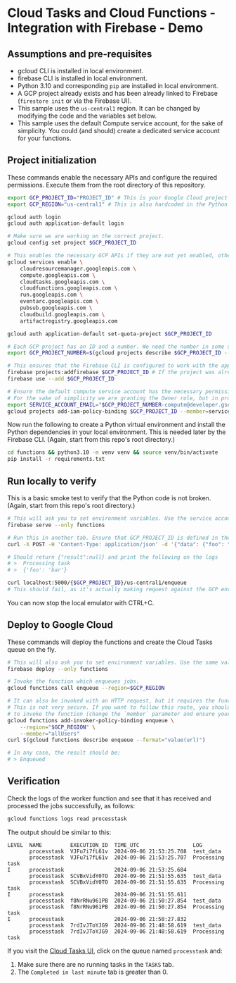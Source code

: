 # Cloud Tasks and Cloud Functions - Integration with Firebase - Demo

## Assumptions and pre-requisites

* gcloud CLI is installed in local environment.
* firebase CLI is installed in local environment.
* Python 3.10 and corresponding `pip` are installed in local environment.
* A GCP project already exists and has been already linked to Firebase (`firestore init` or via the Firebase UI).
* This sample uses the `us-central1` region. It can be changed by modifying the code and the variables set below.
* This sample uses the default Compute service account, for the sake of simplicity. You could (and should) create a dedicated service account for your functions.

## Project initialization

These commands enable the necessary APIs and configure the required permissions. Execute them from the root directory of this repository.

```bash
export GCP_PROJECT_ID="PROJECT_ID" # This is your Google Cloud project ID. Replace with your value.
export GCP_REGION="us-central1" # This is also hardcoded in the Python code, so you would need to change it there too.

gcloud auth login
gcloud auth application-default login

# Make sure we are working on the correct project.
gcloud config set project $GCP_PROJECT_ID

# This enables the necessary GCP APIs if they are not yet enabled, otherwise this command does nothing.
gcloud services enable \
    cloudresourcemanager.googleapis.com \
    compute.googleapis.com \
    cloudtasks.googleapis.com \
    cloudfunctions.googleapis.com \
    run.googleapis.com \
    eventarc.googleapis.com \
    pubsub.googleapis.com \
    cloudbuild.googleapis.com \
    artifactregistry.googleapis.com

gcloud auth application-default set-quota-project $GCP_PROJECT_ID

# Each GCP project has an ID and a number. We need the number in some steps. We get it here from the project ID.
export GCP_PROJECT_NUMBER=$(gcloud projects describe $GCP_PROJECT_ID --format="value(projectNumber)")

# This ensures that the Firebase CLI is configured to work with the appropriate project.
firebase projects:addfirebase $GCP_PROJECT_ID # If the project was already added to Firebase, this will fail.
firebase use --add $GCP_PROJECT_ID

# Ensure the default compute service account has the necessary permissions.
# For the sake of simplicity we are granting the Owner role, but in production you probably want to use a much more restrictive role.
export SERVICE_ACCOUNT_EMAIL="$GCP_PROJECT_NUMBER-compute@developer.gserviceaccount.com"
gcloud projects add-iam-policy-binding $GCP_PROJECT_ID --member=serviceAccount:$GCP_PROJECT_NUMBER-compute@developer.gserviceaccount.com --role=roles/owner
```

Now run the following to create a Python virtual environment and install the Python dependencies in your local environment. This is needed later by the Firebase CLI. (Again, start from this repo's root directory.)

```bash
cd functions && python3.10 -m venv venv && source venv/bin/activate
pip install -r requirements.txt
```

## Run locally to verify

This is a basic smoke test to verify that the Python code is not broken. (Again, start from this repo's root directory.)

```bash
# This will ask you to set environment variables. Use the service account email and project ID you used above.
firebase serve --only functions

# Run this in another tab. Ensure that GCP_PROJECT_ID is defined in the new tab.
curl -X POST -H 'Content-Type: application/json' -d '{"data": {"foo": "bar"}}' localhost:5000/{$GCP_PROJECT_ID}/us-central1/processtask

# Should return {"result":null} and print the following on the logs
# >  Processing task
# >  {'foo': 'bar'}

curl localhost:5000/{$GCP_PROJECT_ID}/us-central1/enqueue
# This should fail, as it's actually making request against the GCP environment which does not yet have any actual function created.
```

You can now stop the local emulator with CTRL+C.

## Deploy to Google Cloud

These commands will deploy the functions and create the Cloud Tasks queue on the fly.

```bash
# This will also ask you to set environment variables. Use the same values as above.
firebase deploy --only functions

# Invoke the function which enqueues jobs.
gcloud functions call enqueue --region=$GCP_REGION

# It can also be invoked with an HTTP request, but it requires the function to be open to the world.
# This is not very secure. If you want to follow this route, you should probably allow only some users
# to invoke the function (change the `member` parameter and ensure your call is authenticated properly).
gcloud functions add-invoker-policy-binding enqueue \
    --region="$GCP_REGION" \
    --member="allUsers"
curl $(gcloud functions describe enqueue --format="value(url)")

# In any case, the result should be:
# > Enqueued
```

## Verification

Check the logs of the worker function and see that it has received and processed the jobs successfully, as follows:

```bash
gcloud functions logs read processtask
```

The output should be similar to this:

```
LEVEL  NAME         EXECUTION_ID  TIME_UTC                 LOG
       processtask  VJFu7i7fL61v  2024-09-06 21:53:25.708  test_data
       processtask  VJFu7i7fL61v  2024-09-06 21:53:25.707  Processing task
I      processtask                2024-09-06 21:53:25.684
       processtask  SCVBxVidY0TO  2024-09-06 21:51:55.635  test_data
       processtask  SCVBxVidY0TO  2024-09-06 21:51:55.635  Processing task
I      processtask                2024-09-06 21:51:55.611
       processtask  f8NrRNu961PB  2024-09-06 21:50:27.854  test_data
       processtask  f8NrRNu961PB  2024-09-06 21:50:27.854  Processing task
I      processtask                2024-09-06 21:50:27.832
       processtask  7rdIvJToYJG9  2024-09-06 21:48:58.619  test_data
       processtask  7rdIvJToYJG9  2024-09-06 21:48:58.619  Processing task
```

If you visit the [Cloud Tasks UI](https://console.cloud.google.com/cloudtasks), click on the queue named `processtask` and:

1. Make sure there are no running tasks in the `TASKS` tab.
2. The `Completed in last minute` tab is greater than 0.
